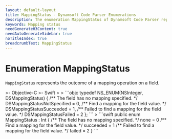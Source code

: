 ```yaml
---
layout: default-layout
title: MappingStatus - Dynamsoft Code Parser Enumerations
description: The enumeration MappingStatus of Dynamsoft Code Parser represents the outcome of a mapping operation on a field.
keywords: Mapping status
needGenerateH3Content: true
needAutoGenerateSidebar: true
noTitleIndex: true
breadcrumbText: MappingStatus
---
```


# Enumeration MappingStatus

`MappingStatus` represents the outcome of a mapping operation on a field.

<div class="sample-code-prefix template2"></div>
   >- Objective-C
   >- Swift
   >
>
```objc
typedef NS_ENUM(NSInteger, DSMappingStatus)
{
   /** The field has no mapping specified. */
   DSMappingStatusNotSpecified = 0,
   /** Find a mapping for the field value. */
   DSMappingStatusSucceeded = 1,
   /** Failed to find a mapping for the field value. */
   DSMappingStatusFailed = 2
};
```
>
```swift
public enum MappingStatus : Int
{
   /** The field has no mapping specified. */
   none = 0
   /** Find a mapping for the field value. */
   succeeded = 1
   /** Failed to find a mapping for the field value. */
   failed = 2
}
```
